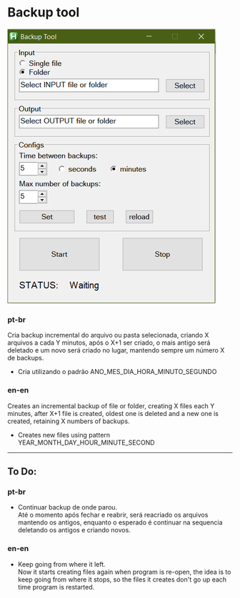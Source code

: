 # Backup tool

![Backup Tool interface](https://raw.githubusercontent.com/henriquelino/autohotkey/master/Backup%20tool/backuptool%20interface.PNG)

### pt-br
Cria backup incremental do arquivo ou pasta selecionada, criando X arquivos a cada Y minutos, após o X+1 ser criado, o mais antigo será deletado e um novo será criado no lugar, mantendo sempre um número X de backups.  

* Cria utilizando o padrão ANO_MES_DIA_HORA_MINUTO_SEGUNDO

### en-en
Creates an incremental backup of file or folder, creating X files each Y minutes, after X+1 file is created, oldest one is deleted and a new one is created, retaining X numbers of backups.  

* Creates new files using pattern YEAR_MONTH_DAY_HOUR_MINUTE_SECOND

___

## To Do:

### pt-br
* Continuar backup de onde parou.  
 Até o momento após fechar e reabrir, será reacriado os arquivos mantendo os antigos, enquanto o esperado é continuar na sequencia deletando os antigos e criando novos.

### en-en
 * Keep going from where it left.  
 Now it starts creating files again when program is re-open, the idea is to keep going from where it stops, so the files it  creates don't go up each time program is restarted.
